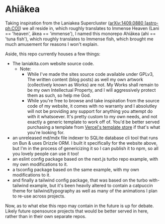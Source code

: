 # Ahiākea
Taking inspiration from the Laniakea Supercluster ([arXiv:1409.0880 [astro-ph.CO]](https://arxiv.org/abs/1409.0880)) we all reside in, which roughly translates to Immense Heaven (Lani == 'heaven', ākea == 'immense'), I named this monorepo Ahiākea (ahi == 'tuna fish'), which roughly translates to Immense fish, which brought me much amusement for reasons I won't explain.

Aside, this repo currently houses a few things:
  - The laniakita.com website source code.
    - Note:
      - While I've made the sites source code available under GPLv3, The written content (blog posts) as well my own artwork (collectively known as Works) are not. My Works shall remain to be my own Intellectual Property, and I will aggressively protect them as such, so help me God.
      - While you're free to browse and take inspiration from the source code of my website, it comes with no warranty and I absolutley will not be providing any support for anything you attempt do with it whatsoever. It's pretty custom to my own needs, and not exactly a generic template to work off of. You'd be better served purchasing a template from [Vercel's template store](https://vercel.com/templates/next.js) if that's what you're looking for.
  - an unreleased md/mdx file indexer to SQLite database cli tool that runs on Bun & uses Drizzle ORM. I built it specifically for the website above, but I'm in the process of genericizing it so I can publish it to npm, so all you lovely people can use it too!
  -  an eslint config package based on the next.js turbo repo example, with my own modifications to it.
  -  a tsconfig package based on the same example, with my own modifications to it.
  -  and finally a tailwind config package, that was based on the turbo with-tailwind example, but it's been heavily altered to contain a catpuccin theme for tailwind/typography as well as many of the animations I plan to re-use across projects.

Now, as to what else this repo may contain in the future is up for debate. Likely future opensource projects that would be better served in here, rather than in their own separate repos.
